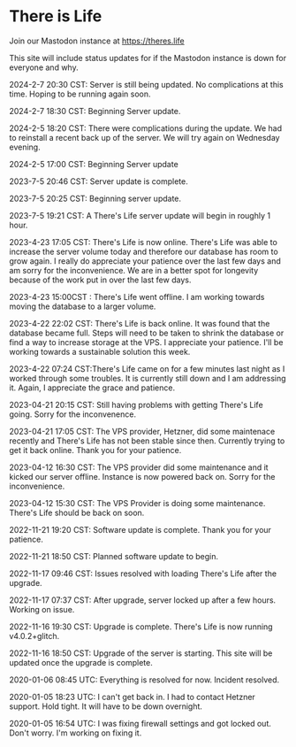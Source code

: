 # There is Life

Join our Mastodon instance at https://theres.life

This site will include status updates for if the Mastodon instance is down for everyone and why.

2024-2-7 20:30 CST: Server is still being updated. No complications at this time. Hoping to be running again soon.

2024-2-7 18:30 CST: Beginning Server update.

2024-2-5 18:20 CST: There were complications during the update. We had to reinstall a recent back up of the server. We will try again on Wednesday evening.

2024-2-5 17:00 CST: Beginning Server update

2023-7-5 20:46 CST: Server update is complete.

2023-7-5 20:25 CST: Beginning server update.

2023-7-5 19:21 CST: A There's Life server update will begin in roughly 1 hour.

2023-4-23 17:05 CST: There's Life is now online. There's Life was able to increase the server volume today and therefore our database has  room to grow again. I really do appreciate your patience over the last few days and am sorry for the inconvenience. We are in a better spot for longevity because of the work put in over the last few days.

2023-4-23 15:00CST : There's Life went offline. I am working towards moving the database to a larger volume.

2023-4-22 22:02 CST: There's Life is back online. It was found that the database became full. Steps will need to be taken to shrink the database or find a way to increase storage at the VPS. I appreciate your patience. I'll be working towards a sustainable solution this week.

2023-4-22 07:24 CST:There's Life came on for a few minutes last night as I worked through some troubles. It is currently still down and I am addressing it. Again, I appreciate the grace and patience. 

2023-04-21 20:15 CST: Still having problems with getting There's Life going. Sorry for the inconvenence. 

2023-04-21 17:05 CST: The VPS provider, Hetzner, did some maintenace recently and There's Life has not been stable since then. Currently trying to get it back online. Thank you for your patience. 

2023-04-12 16:30 CST: The VPS provider did some maintenance and it kicked our server offline. Instance is now powered back on. Sorry for the inconvenience.

2023-04-12 15:30 CST: The VPS Provider is doing some maintenance. There's Life should be back on soon. 

2022-11-21 19:20 CST: Software update is complete. Thank you for your patience.

2022-11-21 18:50 CST: Planned software update to begin.

2022-11-17 09:46 CST: Issues resolved with loading There's Life after the upgrade. 

2022-11-17 07:37 CST: After upgrade, server locked up after a few hours. Working on issue.

2022-11-16 19:30 CST: Upgrade is complete. There's Life is now running v4.0.2+glitch.

2022-11-16 18:50 CST: Upgrade of the server is starting. This site will be updated once the upgrade is complete. 

2020-01-06 08:45 UTC: Everything is resolved for now. Incident resolved. 

2020-01-05 18:23 UTC: I can't get back in. I had to contact Hetzner support. Hold tight. It will have to be down overnight. 

2020-01-05 16:54 UTC: I was fixing firewall settings and got locked out. Don't worry. I'm working on fixing it.
